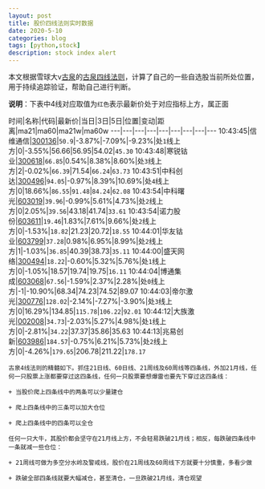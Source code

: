 ```yaml
---
layout: post
title: 股价四线法则实时数据
date: 2020-5-10
categories: blog
tags: [python,stock]
description: stock index alert
---
```



本文根据雪球大v[古泉](https://xueqiu.com/u/7148646888)的[古泉四线法则](https://xueqiu.com/7148646888/130498192)，计算了自己的一些自选股当前所处位置，用于持续追踪验证，帮助自己进行判断。

**说明**：下表中4线对应取值为`红色`表示最新价处于对应指标上方，属正面

时间|名称|代码|最新价|当日|3日|5日|位置|变动|距离|ma21|ma60|ma21w|ma60w
---|---|---|---|---|---|---|---|---
10:43:45|信维通信|[300136](https://xueqiu.com/S/SZ300136)|`50.9`|-3.87%|-7.09%|-9.23%|处`1`线上方|0|-3.55%|56.66|56.95|54.02|`45.30`
10:43:48|寒锐钴业|[300618](https://xueqiu.com/S/SZ300618)|`66.85`|0.54%|8.38%|8.60%|处`3`线上方|2|-0.02%|`66.39`|71.54|`66.24`|`63.73`
10:43:51|中科创达|[300496](https://xueqiu.com/S/SZ300496)|`94.05`|-0.97%|8.39%|10.69%|处`4`线上方|0|18.66%|`86.55`|`91.48`|`84.24`|`62.08`
10:43:54|中科曙光|[603019](https://xueqiu.com/S/SH603019)|`39.96`|-0.99%|5.61%|4.73%|处`2`线上方|0|2.05%|`39.56`|43.18|41.74|`33.61`
10:43:54|诺力股份|[603611](https://xueqiu.com/S/SH603611)|`19.46`|1.83%|7.61%|9.66%|处`2`线上方|0|-1.53%|`18.82`|21.23|20.72|`18.55`
10:44:01|华友钴业|[603799](https://xueqiu.com/S/SH603799)|`37.28`|0.98%|6.95%|8.99%|处`2`线上方|1|-1.03%|`36.85`|40.39|38.73|`35.11`
10:44:00|盛天网络|[300494](https://xueqiu.com/S/SZ300494)|`18.22`|-0.60%|5.32%|5.76%|处`1`线上方|0|-1.05%|18.57|19.74|19.75|`16.11`
10:44:04|博通集成|[603068](https://xueqiu.com/S/SH603068)|`67.56`|-1.59%|2.37%|2.28%|处`0`线上方|-1|-10.90%|68.34|74.23|74.52|89.07
10:44:03|帝尔激光|[300776](https://xueqiu.com/S/SZ300776)|`128.02`|-2.14%|-7.27%|-3.90%|处`3`线上方|0|16.29%|134.85|`115.78`|`106.22`|`92.01`
10:44:12|大族激光|[002008](https://xueqiu.com/S/SZ002008)|`34.73`|-2.03%|5.27%|4.98%|处`1`线上方|0|-2.81%|`34.22`|37.37|35.86|35.63
10:44:13|兆易创新|[603986](https://xueqiu.com/S/SH603986)|`184.57`|-0.75%|6.21%|5.73%|处`2`线上方|0|-4.26%|`179.65`|206.78|211.22|`178.17`

```
古泉4线法则的精髓如下。抓住21日线、60日线、21周线及60周线等四条线，外加21月线，任何一只股票上涨都要穿过这四条线，任何一只股票要想爆雷也要先下穿过这四条线：

+ 当股价爬上四条线中的两条可以少量建仓

+ 爬上四条线中的三条可以加大仓位

+ 爬上四条线中的四条可以全仓

任何一只大牛，其股价都会坚守在21月线上方，不会轻易跌破21月线；相反，每跌破四条线中一条就减一些仓位：

+ 21周线可做为多空分水岭及警戒线，股价在21周线及60周线下方就要十分慎重，多看少做

+ 跌破全部四条线就要大幅减仓，甚至清仓，一旦跌破21月线，清仓观望
```